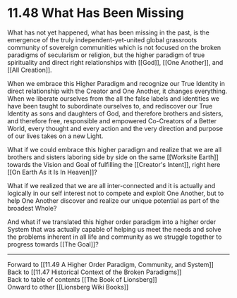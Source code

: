 # 11.48 What Has Been Missing

What has not yet happened, what has been missing in the past, is the emergence of the truly independent-yet-united global grassroots community of sovereign communities which is not focused on the broken paradigms of secularism or religion, but the higher paradigm of true spirituality and direct right relationships with [[God]], [[One Another]], and [[All Creation]]. 

When we embrace this Higher Paradigm and recognize our True Identity in direct relationship with the Creator and One Another, it changes everything. When we liberate ourselves from the all the false labels and identities we have been taught to subordinate ourselves to, and rediscover our True Identity as sons and daughters of God, and therefore brothers and sisters, and therefore free, responsible and empowered Co-Creators of a Better World, every thought and every action and the very direction and purpose of our lives takes on a new Light.

What if we could embrace this higher paradigm and realize that we are all brothers and sisters laboring side by side on the same [[Worksite Earth]] towards the Vision and Goal of fulfilling the [[Creator's Intent]], right here [[On Earth As it Is In Heaven]]? 

What if we realized that we are all inter-connected and it is actually and logically in our self interest not to compete and exploit One Another, but to help One Another discover and realize our unique potential as part of the broadest Whole?

And what if we translated this higher order paradigm into a higher order System that was actually capable of helping us meet the needs and solve the problems inherent in all life and community as we struggle together to progress towards [[The Goal]]?

___

Forward to [[11.49 A Higher Order Paradigm, Community, and System]]  
Back to [[11.47 Historical Context of the Broken Paradigms]]  
Back to table of contents [[The Book of Lionsberg]]  
Onward to other [[Lionsberg Wiki Books]]  